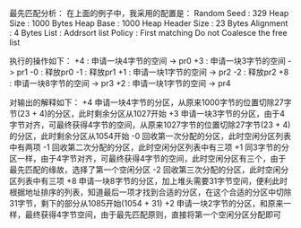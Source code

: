 最先匹配分析：
在上面的例子中，我采用的配置是：
	Random Seed : 329
	Heap Size : 1000 Bytes
	Heap Base : 1000
	Heap Header Size : 23 Bytes
	Alignment : 4 Bytes
	List : Addrsort list
	Policy : First matching
	Do not Coalesce the free list

执行的操作如下：
	+4 : 申请一块4字节的空间 -> pr0
	+3 : 申请一块3字节的空间 -> pr1
	-0 : 释放pr0
	-1 : 释放pr1
	+1 : 申请一块1字节的空间 -> pr2
	-2 : 释放pr2
	+8 : 申请一块8字节的空间 -> pr3
	+2 : 申请一块1字节的空间 -> pr4

对输出的解释如下：
+4
	申请一块4字节的分区，从原来1000字节的位置切除27字节(23 + 4)的分区，此时剩余分区从1027开始
+3
	申请一块3字节的分区，由于4字节对齐，可最终获得4字节的空间，从原来1027字节的位置切除27字节(23 + 4)的分区，此时剩余分区从1054开始
-0
	回收第一次分配的分区，此时空闲分区列表中有两项
-1
	回收第二次分配的分区，此时空闲分区列表中有三项
+1
	同3字节的分区一样，由于4字节对齐，可最终获得4字节的空间，此时空闲分区有三个，由于最先匹配的缘故，选择了第一个空闲分区
-2
	回收第三次分配的分区，此时空闲分区列表中有三项
+8
	申请一块8字节的分区，加上堆头需要31字节空间，便利此时根据地址排序的列表，知道最后一项才找到合适的分区，在这个合适的分区中切除31字节，剩下的部分从1085开始(1054 + 31)
+2
	申请一块2字节的分区，和原来一样，最终获得4字节空间，由于最先匹配原则，直接将第一个空闲分区分配即可
